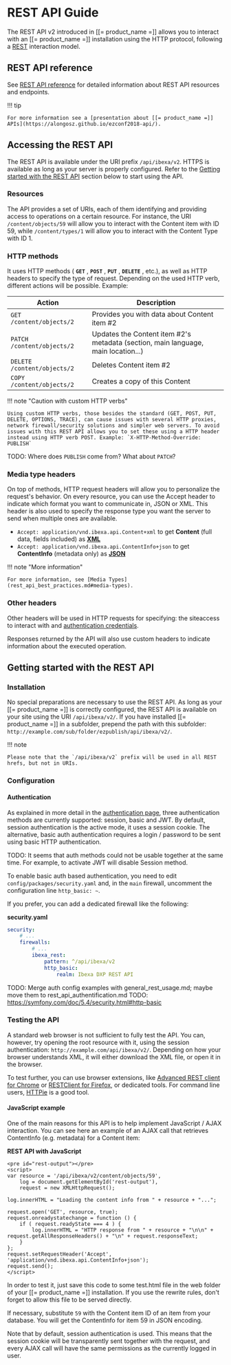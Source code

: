 # REST API Guide

The REST API v2 introduced in [[= product_name =]] allows you to interact with an [[= product_name =]] installation using the HTTP protocol, following a [REST](http://en.wikipedia.org/wiki/Representational_state_transfer) interaction model.

## REST API reference

See [REST API reference](rest_api_reference/rest_api_reference.html) for detailed information about
REST API resources and endpoints.

!!! tip

    For more information see a [presentation about [[= product_name =]] APIs](https://alongosz.github.io/ezconf2018-api/).

## Accessing the REST API

The REST API is available under the URI prefix `/api/ibexa/v2`. HTTPS is available as long as your server is properly configured. Refer to the [Getting started with the REST API](#getting-started-with-the-rest-api) section below to start using the API.

### Resources

The API provides a set of URIs, each of them identifying and providing access to operations on a certain resource. For instance, the URI `/content/objects/59` will allow you to interact with the Content item with ID 59, while `/content/types/1` will allow you to interact with the Content Type with ID 1.

### HTTP methods

It uses HTTP methods ( **`GET`** , **`POST`** , **`PUT`** , **`DELETE`** , etc.), as well as HTTP headers to specify the type of request. Depending on the used HTTP verb, different actions will be possible. Example:

|Action|Description|
|------|-----------|
|`GET  /content/objects/2`| Provides you with data about Content item \#2|
|`PATCH  /content/objects/2`| Updates the Content item \#2's metadata (section, main language, main location...)|
|`DELETE  /content/objects/2`| Deletes Content item \#2|
|`COPY  /content/objects/2`| Creates a copy of this Content|

!!! note "Caution with custom HTTP verbs"

    Using custom HTTP verbs, those besides the standard (GET, POST, PUT, DELETE, OPTIONS, TRACE), can cause issues with several HTTP proxies, network firewall/security solutions and simpler web servers. To avoid issues with this REST API allows you to set these using a HTTP header instead using HTTP verb POST. Example: `X-HTTP-Method-Override: PUBLISH`

TODO: Where does `PUBLISH` come from? What about `PATCH`?

### Media type headers

On top of methods, HTTP request headers will allow you to personalize the request's behavior. On every resource, you can use the Accept header to indicate which format you want to communicate in, JSON or XML. This header is also used to specify the response type you want the server to send when multiple ones are available.

-   `Accept: application/vnd.ibexa.api.Content+xml` to get **Content** (full data, fields included) as **[XML](http://www.w3.org/XML/)**
-   `Accept: application/vnd.ibexa.api.ContentInfo+json` to get **ContentInfo** (metadata only) as **[JSON](http://www.json.org/)**

!!! note "More information"

    For more information, see [Media Types](rest_api_best_practices.md#media-types).

### Other headers

Other headers will be used in HTTP requests for specifying: the siteaccess to interact with and [authentication credentials](general_rest_usage.md#rest-api-authentication).

Responses returned by the API will also use custom headers to indicate information about the executed operation.

## Getting started with the REST API

### Installation

No special preparations are necessary to use the REST API. As long as your [[= product_name =]] is correctly configured, the REST API is available on your site using the URI `/api/ibexa/v2/`. If you have installed [[= product_name =]] in a subfolder, prepend the path with this subfolder: `http://example.com/sub/folder/ezpublish/api/ibexa/v2/`.

!!! note

    Please note that the `/api/ibexa/v2` prefix will be used in all REST hrefs, but not in URIs.

### Configuration

#### Authentication

As explained in more detail in the [authentication page](general_rest_usage.md#rest-api-authentication), three authentication methods are currently supported: session, basic and JWT. By default, session authentication is the active mode, it uses a session cookie. The alternative, basic auth authentication requires a login / password to be sent using basic HTTP authentication.

TODO: It seems that auth methods could not be usable together at the same time. For example, to activate JWT will disable Session method.

To enable basic auth based authentication, you need to edit `config/packages/security.yaml` and, in the `main` firewall, uncomment the configuration line `http_basic: ~`.

If you prefer, you can add a dedicated firewall like the following:

**security.yaml**

```yaml
security:
    # ...
    firewalls:
        # ...
        ibexa_rest:
            pattern: ^/api/ibexa/v2
            http_basic:
                realm: Ibexa DXP REST API
```

TODO: Merge auth config examples with general_rest_usage.md; maybe move them to rest_api_authentification.md
TODO: https://symfony.com/doc/5.4/security.html#http-basic

### Testing the API

A standard web browser is not sufficient to fully test the API. You can, however, try opening the root resource with it, using the session authentication: `http://example.com/api/ibexa/v2/`. Depending on how your browser understands XML, it will either download the XML file, or open it in the browser.

To test further, you can use browser extensions, like [Advanced REST client for Chrome](https://chrome.google.com/webstore/detail/advanced-rest-client/hgmloofddffdnphfgcellkdfbfbjeloo) or [RESTClient for Firefox](https://addons.mozilla.org/firefox/addon/restclient/), or dedicated tools. For command line users, [HTTPie](https://github.com/jkbr/httpie) is a good tool.

#### JavaScript example

One of the main reasons for this API is to help implement JavaScript / AJAX interaction. You can see here an example of an AJAX call that retrieves ContentInfo (e.g. metadata) for a Content item:

**REST API with JavaScript**

```html+javascript
<pre id="rest-output"></pre>
<script>
var resource = '/api/ibexa/v2/content/objects/59',
    log = document.getElementById('rest-output'),
    request = new XMLHttpRequest();

log.innerHTML = "Loading the content info from " + resource + "...";

request.open('GET', resource, true);
request.onreadystatechange = function () {
    if ( request.readyState === 4 ) {
        log.innerHTML = "HTTP response from " + resource + "\n\n" + request.getAllResponseHeaders() + "\n" + request.responseText;
    }
};
request.setRequestHeader('Accept', 'application/vnd.ibexa.api.ContentInfo+json');
request.send();
</script>
```

In order to test it, just save this code to some test.html file in the web folder of your [[= product_name =]] installation. If you use the rewrite rules, don't forget to allow this file to be served directly.

If necessary, substitute `59` with the Content item ID of an item from your database. You will get the ContentInfo for item 59 in JSON encoding.

Note that by default, session authentication is used. This means that the session cookie will be transparently sent together with the request, and every AJAX call will have the same permissions as the currently logged in user.

